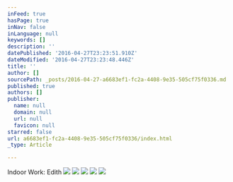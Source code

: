 ```yaml
---
inFeed: true
hasPage: true
inNav: false
inLanguage: null
keywords: []
description: ''
datePublished: '2016-04-27T23:23:51.910Z'
dateModified: '2016-04-27T23:23:48.446Z'
title: ''
author: []
sourcePath: _posts/2016-04-27-a6683ef1-fc2a-4408-9e35-505cf75f0336.md
published: true
authors: []
publisher:
  name: null
  domain: null
  url: null
  favicon: null
starred: false
url: a6683ef1-fc2a-4408-9e35-505cf75f0336/index.html
_type: Article

---
```

Indoor Work: Edith
![](https://the-grid-user-content.s3-us-west-2.amazonaws.com/457d99a9-ffc3-4093-8e6a-d8315c2b5a45.jpg)
![](https://the-grid-user-content.s3-us-west-2.amazonaws.com/a9981a5c-72e1-4d46-9cd7-bba07f965bb5.jpg)
![](https://the-grid-user-content.s3-us-west-2.amazonaws.com/41267d5d-a136-4eef-b50b-f456f07894b8.jpg)
![](https://the-grid-user-content.s3-us-west-2.amazonaws.com/d609ea9d-ab3d-4e95-ab75-1c3234a4ce9f.jpg)
![](https://the-grid-user-content.s3-us-west-2.amazonaws.com/6274a460-99b6-4585-8432-d4898b394bdb.jpg)